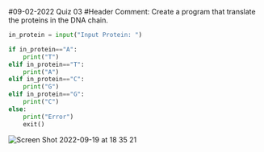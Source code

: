 #09-02-2022 Quiz 03
#Header Comment: Create a program that translate the proteins in the DNA chain.

```.py
in_protein = input("Input Protein: ")

if in_protein=="A":
    print("T")
elif in_protein=="T":
    print("A")
elif in_protein=="C":
    print("G")
elif in_protein=="G":
    print("C")
else:
    print("Error")
    exit()
```

![Screen Shot 2022-09-19 at 18 35 21](https://user-images.githubusercontent.com/112055140/190989912-e03a4ac5-9f7a-4f47-a4b7-6bcc1a162b71.png)
